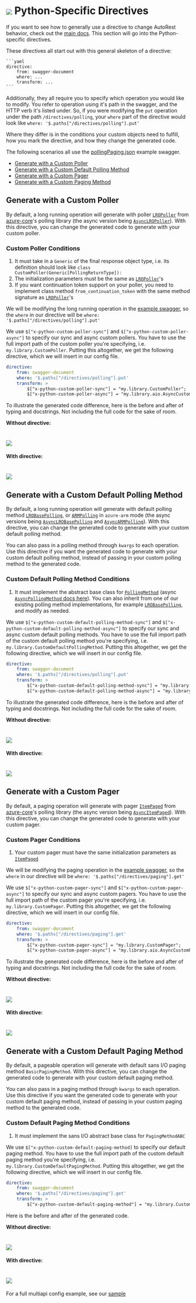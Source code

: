 # <img align="center" src="../images/logo.png">  Python-Specific Directives

If you want to see how to generally use a directive to change AutoRest behavior, check out the [main docs][main_docs]. This section will go into the Python-specific directives.

These directives all start out with this general skeleton of a directive:

````
```yaml
directive:
    from: swagger-document
    where: ...
    transform: ...
```
````

Additionally, they all require you to specify which operation you would like to modify. You refer to operation using it's path in the swagger, and the HTTP verb it's listed under.
So, if you were modifying the `put` operation under the path `/directives/polling`, your `where` part of the directive would look like `where: '$.paths["/directives/polling"].put'`

Where they differ is in the conditions your custom objects need to fulfill, how you mark the directive, and how they change the generated code.

The following scenarios all use the [pollingPaging.json][polling_paging_swagger] example swagger.


* [Generate with a Custom Poller](#generate-with-a-custom-poller "Generate with a Custom Poller")
* [Generate with a Custom Default Polling Method](#generate-with-a-custom-default-polling-method "Generate with a Custom Default Polling Method")
* [Generate with a Custom Pager](#generate-with-a-custom-pager "Generate with a Custom Pager")
* [Generate with a Custom Paging Method](#generate-with-a-custom-paging-method "Generate with a Custom Paging Method")

## Generate with a Custom Poller

By default, a long running operation will generate with poller [`LROPoller`][lro_poller_docs] from [azure-core][azure_core_pypi]'s polling library (the async version being [`AsyncLROPoller`][async_lro_poller_docs]). With this directive, you can change the generated code to generate with your custom poller.

### Custom Poller Conditions

1. It must take in a `Generic` of the final response object type, i.e. its definition should look like `class CustomPoller(Generic[PollingReturnType]):`
2. The initialization parameters must be the same as [`LROPoller`][lro_poller_docs]'s
3. If you want continuation token support on your poller, you need to implement class method `from_continuation_token` with the same method signature as [`LROPoller`][lro_poller_docs]'s

We will be modifying the long running operation in the [example swagger][polling_paging_swagger], so the `where` in our directive will be `where: '$.paths["/directives/polling"].put'`

We use `$["x-python-custom-poller-sync"]` and `$["x-python-custom-poller-async"]` to specify our sync and async custom pollers. You have to use the full import path of the custom poller you're specifying, i.e. `my.library.CustomPoller`. Putting this altogether, we get the following directive, which we will insert in our config file.

```yaml
directive:
    from: swagger-document
    where: '$.paths["/directives/polling"].put'
    transform: >
        $["x-python-custom-poller-sync"] = "my.library.CustomPoller";
        $["x-python-custom-poller-async"] = "my.library.aio.AsyncCustomPoller"
```

To illustrate the generated code difference, here is the before and after of typing and docstrings. Not including the full code for the sake of room.

**Without directive:**
# <img align="center" src="../images/before_polling_directive.png">

**With directive:**
# <img align="center" src="../images/after_polling_directive.png">


## Generate with a Custom Default Polling Method

By default, a long running operation will generate with default polling method [`LROBasePolling`][lro_base_polling_docs], or [`ARMPolling`][arm_polling_docs] in `azure-arm` mode (the async versions being [`AsyncLROBasePolling`][async_lro_base_polling_docs] and [`AsyncARMPolling`][async_arm_polling_docs]). With this directive, you can change the generated code to generate with your custom default polling method.

You can also pass in a polling method through `kwargs` to each operation. Use this directive if you want the generated code to generate with your custom default polling method, instead of passing in your custom polling method to the generated code.

### Custom Default Polling Method Conditions

1. It must implement the abstract base class for [`PollingMethod`][polling_method_docs] (async [`AsyncPollingMethod` docs here][async_polling_method_docs]). You can also inherit from one of our existing polling method implementations, for example [`LROBasePolling`][lro_base_polling_docs], and modify as needed.

We use `$["x-python-custom-default-polling-method-sync"]` and `$["x-python-custom-default-polling-method-async"]` to specify our sync and async custom default polling methods. You have to use the full import path of the custom default polling method you're specifying, i.e. `my.library.CustomDefaultPollingMethod`. Putting this altogether, we get the following directive, which we will insert in our config file.

```yaml
directive:
    from: swagger-document
    where: '$.paths["/directives/polling"].put'
    transform: >
        $["x-python-custom-default-polling-method-sync"] = "my.library.CustomDefaultPollingMethod";
        $["x-python-custom-default-polling-method-async"] = "my.library.aio.AsyncCustomDefaultPollingMethod"
```

To illustrate the generated code difference, here is the before and after of typing and docstrings. Not including the full code for the sake of room.

**Without directive:**
# <img align="center" src="../images/before_polling_method_directive.png">

**With directive:**
# <img align="center" src="../images/after_polling_method_directive.png">

## Generate with a Custom Pager

By default, a paging operation will generate with pager [`ItemPaged`][item_paged_docs] from [azure-core][azure_core_pypi]'s polling library (the async version being [`AsyncItemPaged`][async_item_paged_docs]). With this directive, you can change the generated code to generate with your custom pager.

### Custom Pager Conditions

1. Your custom pager must have the same initialization parameters as [`ItemPaged`][item_paged_docs]

We will be modifying the paging operation in the [example swagger][polling_paging_swagger], so the `where` in our directive will be `where: '$.paths["/directives/paging"].get'`

We use `$["x-python-custom-pager-sync"]` and `$["x-python-custom-pager-async"]` to specify our sync and async custom pagers. You have to use the full import path of the custom pager you're specifying, i.e. `my.library.CustomPager`. Putting this altogether, we get the following directive, which we will insert in our config file.

```yaml
directive:
    from: swagger-document
    where: '$.paths["/directives/paging"].get'
    transform: >
        $["x-python-custom-pager-sync"] = "my.library.CustomPager";
        $["x-python-custom-pager-async"] = "my.library.aio.AsyncCustomPager"
```

To illustrate the generated code difference, here is the before and after of typing and docstrings. Not including the full code for the sake of room.

**Without directive:**
# <img align="center" src="../images/before_paging_directive.png">

**With directive:**
# <img align="center" src="../images/after_paging_directive.png">

## Generate with a Custom Default Paging Method

By default, a pageable operation will generate with default sans I/O paging method `BasicPagingMethod`. With this directive, you can change the generated code to generate with your custom default paging method.

You can also pass in a paging method through `kwargs` to each operation. Use this directive if you want the generated code to generate with your custom default paging method, instead of passing in your custom paging method to the generated code.

### Custom Default Paging Method Conditions

1. It must implement the sans I/O abstract base class for `PagingMethodABC`

We use `$["x-python-custom-default-paging-method]` to specify our default  paging method. You have to use the full import path of the custom default paging method you're specifying, i.e. `my.library.CustomDefaultPagingMethod`. Putting this altogether, we get the following directive, which we will insert in our config file.

```yaml
directive:
    from: swagger-document
    where: '$.paths["/directives/paging"].get'
    transform: >
        $["x-python-custom-default-paging-method"] = "my.library.CustomDefaultPagingMethod";
```

Here is the before and after of the generated code.

**Without directive:**
# <img align="center" src="../images/before_paging_method_directive.png">

**With directive:**
# <img align="center" src="../images/after_paging_method_directive.png">


For a full multiapi config example, see our [sample][sample_directives]

<!-- LINKS -->
[main_docs]: https://github.com/Azure/autorest/tree/master/docs/generate/directives.md
[lro_poller_docs]: https://docs.microsoft.com/python/api/azure-core/azure.core.polling.lropoller?view=azure-python
[azure_core_pypi]: https://pypi.org/project/azure-core/
[async_lro_poller_docs]: https://docs.microsoft.com/python/api/azure-core/azure.core.polling.asynclropoller?view=azure-python
[polling_paging_swagger]: ../samples/specification/directives/pollingPaging.json

[lro_base_polling_docs]: https://docs.microsoft.com/python/api/azure-core/azure.core.polling.base_polling.lrobasepolling?view=azure-python
[async_lro_base_polling_docs]: https://docs.microsoft.com/python/api/azure-core/azure.core.polling.async_base_polling.asynclrobasepolling?view=azure-python
[arm_polling_docs]: https://docs.microsoft.com/python/api/azure-mgmt-core/azure.mgmt.core.polling.arm_polling.armpolling?view=azure-python
[async_arm_polling_docs]: https://docs.microsoft.com/python/api/azure-mgmt-core/azure.mgmt.core.polling.async_arm_polling.asyncarmpolling?view=azure-python
[polling_method_docs]: https://docs.microsoft.com/python/api/azure-core/azure.core.polling.pollingmethod?view=azure-python
[async_polling_method_docs]: https://docs.microsoft.com/python/api/azure-core/azure.core.polling.asyncpollingmethod?view=azure-python

[item_paged_docs]: https://docs.microsoft.com/python/api/azure-core/azure.core.paging.itempaged?view=azure-python
[async_item_paged_docs]: https://docs.microsoft.com/python/api/azure-core/azure.core.async_paging.asyncitempaged?view=azure-python
[sample_directives]: ../samples/specification/directives/readme.md
